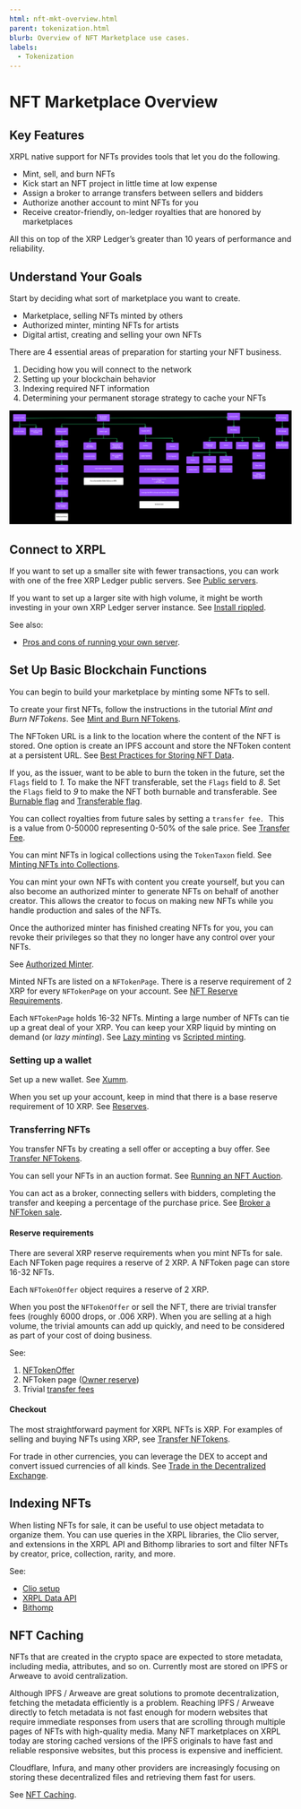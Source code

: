 ```yaml
---
html: nft-mkt-overview.html
parent: tokenization.html
blurb: Overview of NFT Marketplace use cases.
labels:
  - Tokenization
---
```

# NFT Marketplace Overview


## Key Features

XRPL native support for NFTs provides tools that let you do the following.

- Mint, sell, and burn NFTs
- Kick start an NFT project in little time at low expense
- Assign a broker to arrange transfers between sellers and bidders
- Authorize another account to mint NFTs for you
- Receive creator-friendly, on-ledger royalties that are honored by marketplaces

All this on top of the XRP Ledger’s greater than 10 years of performance and reliability.

## Understand Your Goals

Start by deciding what sort of marketplace you want to create.

- Marketplace, selling NFTs minted by others
- Authorized minter, minting NFTs for artists
- Digital artist, creating and selling your own NFTs

There are 4 essential areas of preparation for starting your NFT business.

1. Deciding how you will connect to the network
2. Setting up your blockchain behavior
3. Indexing required NFT information
4. Determining your permanent storage strategy to cache your NFTs

[![NFT Marketplace Flow](img/nft-mkt-overview.png "NFT Marketplace Flow")](img/nft-mkt-overview.png)

## Connect to XRPL

If you want to set up a smaller site with fewer transactions, you can work with one of the free XRP Ledger public servers. See [Public servers](public-servers.html).

If you want to set up a larger site with high volume, it might be worth investing in your own XRP Ledger server instance. See [Install rippled](install-rippled.html).

See also:

* [Pros and cons of running your own server](xrpl-servers.html#reasons-to-run-your-own-server).

## Set Up Basic Blockchain Functions

You can begin to build your marketplace by minting some NFTs to sell.

To create your first NFTs, follow the instructions in the tutorial _Mint and Burn NFTokens_. See [Mint and Burn NFTokens](mint-and-burn-nftokens.html).

The NFToken URL is a link to the location where the content of the NFT is stored. One option is create an IPFS account and store the NFToken content at a persistent URL. See [Best Practices for Storing NFT Data](https://docs.ipfs.io/how-to/best-practices-for-nft-data).

If you, as the issuer, want to be able to burn the token in the future, set the `Flags` field to _1._ To make the NFT transferable, set the `Flags` field to _8_. Set the `Flags` field to _9_ to make the NFT both burnable and transferable. See [Burnable flag](nftoken.html#nftoken-flags) and [Transferable flag](nftoken.html#nftoken-flags).

You can collect royalties from future sales by setting a <code>transfer fee<em>. </em></code>This is a value from 0-50000 representing 0-50% of the sale price. See [Transfer Fee](nftoken.html#transferfee).

You can mint NFTs in logical collections using the `TokenTaxon` field. See [Minting NFTs into Collections](nft-collections.html).

You can mint your own NFTs with content you create yourself, but you can also become an authorized minter to generate NFTs on behalf of another creator. This allows the creator to focus on making new NFTs while you handle production and sales of the NFTs.

Once the authorized minter has finished creating NFTs for you, you can revoke their privileges so that they no longer have any control over your NFTs.

See [Authorized Minter](nftoken-authorized-minting.html).

Minted NFTs are listed on a `NFTokenPage`. There is a reserve requirement of 2 XRP for every `NFTokenPage` on your account. See [NFT Reserve Requirements](nft-reserve-requirements.html).

Each `NFTokenPage` holds 16-32 NFTs. Minting a large number of NFTs can tie up a great deal of your XRP. You can keep your XRP liquid by minting on demand (or _lazy minting_). See [Lazy minting](nftoken-batch-minting.html#mint-on-demand-lazy-minting) vs [Scripted minting](nftoken-batch-minting.html#scripted-minting).


### Setting up a wallet

Set up a new wallet. See [Xumm](https://xumm.app/).

When you set up your account, keep in mind that there is a base reserve requirement of 10 XRP. See [Reserves](reserves.html#base-reserve-and-owner-reserve).

### Transferring NFTs

You transfer NFTs by creating a sell offer or accepting a buy offer. See [Transfer NFTokens](transfer-nftokens.html).

You can sell your NFTs in an auction format. See [Running an NFT Auction](nftoken-auctions.html).

You can act as a broker, connecting sellers with bidders, completing the transfer and keeping a percentage of the purchase price. See [Broker a NFToken sale](broker-sale.html).

#### Reserve requirements

There are several XRP reserve requirements when you mint NFTs for sale. Each NFToken page requires a reserve of 2 XRP. A NFToken page can store 16-32 NFTs.

Each `NFTokenOffer` object requires a reserve of 2 XRP.

When you post the `NFTokenOffer` or sell the NFT, there are trivial transfer fees (roughly 6000 drops, or .006 XRP). When you are selling at a high volume, the trivial amounts can add up quickly, and need to be considered as part of your cost of doing business.

See:

1. [NFTokenOffer](nft-reserve-requirements.html#nftokenoffer-reserve)
2. NFToken page ([Owner reserve](nft-reserve-requirements.html#owner-reserve))
3. Trivial [transfer fees](transfer-fees.html)

#### Checkout

The most straightforward payment for XRPL NFTs is XRP. For examples of selling and buying NFTs using XRP, see [Transfer NFTokens](transfer-nftokens.html).

For trade in other currencies, you can leverage the DEX to accept and convert issued currencies of all kinds. See [Trade in the Decentralized Exchange](trade-in-the-decentralized-exchange.html#trade-in-the-decentralized-exchange).

<!-- 

- Fiat payment ([Cross-currency payments](cross-currency-payments.html))
- On-chain validation of completing transactions [No link- isn’t this just a cross-currency payment?] (Query after the transaction is completed.]
 -->

## Indexing NFTs

When listing NFTs for sale, it can be useful to use object metadata to organize them. You can use queries in the XRPL libraries, the Clio server, and extensions in the XRPL API and Bithomp libraries to sort and filter NFTs by creator, price, collection, rarity, and more.

See:

- [Clio setup](install-clio-on-ubuntu.html) 
- [XRPL Data API](https://api.xrpldata.com/docs/static/index.html#/)
- [Bithomp](https://docs.bithomp.com/#nft-xls-20)


<!-- 
Sorting and filtering [No link]
    Creator - nft_info (issuer field)
    Price - nft_sell_offer->offers->amount field)
    Popularity - ?
    Newly listed
    Collection - nft_info (token taxon field)
    XRP vs $ vs IOUs
Search [No link]
Featured NFTs [No link]
Supplement Information [No link]
    Rarity
    Floor price
    History
        Number of owners
        Price History
 -->

## NFT Caching
<!-- 

Image optimization for web experience [No link]

 -->
NFTs that are created in the crypto space are expected to store metadata, including media, attributes, and so on. Currently most are stored on IPFS or Arweave to avoid centralization.

<!--  We can't use this example.
See  [HERE](https://xrp.cafe/nft/00081770CCE71D9E7BD07E3A771C7619DA982D62CD37325A99B664A500000209)) -->

Although IPFS / Arweave are great solutions to promote decentralization, fetching the metadata efficiently is a problem. Reaching IPFS / Arweave directly to fetch metadata is not fast enough for modern websites that require immediate responses from users that are scrolling through multiple pages of NFTs with high-quality media. Many NFT marketplaces on XRPL today are storing cached versions of the IPFS originals to have fast and reliable responsive websites, but this process is expensive and inefficient.

Cloudflare, Infura, and many other providers are increasingly focusing on storing these decentralized files and retrieving them fast for users.

See [NFT Caching](nftoken.html#retrieving-nftoken-data-and-metadata).

<!-- 
You can also consider a solution such as Pinata. [https://drive.google.com/file/d/14wuulkvjVjtGlUJj0ppaJ4Sziyp5WFGA/view?usp=sharing](https://drive.google.com/file/d/14wuulkvjVjtGlUJj0ppaJ4Sziyp5WFGA/view?usp=sharing) 

We can derive inspiration for the need of caching and point to some of their docs 
[https://docs.pinata.cloud/gateways](https://docs.pinata.cloud/gateways) 
 -->



